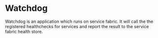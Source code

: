 # Watchdog
 Watchdog is an application which runs on service fabric. It will call the the registered 
 healthchecks for services and report the result to the service fabric health store.
